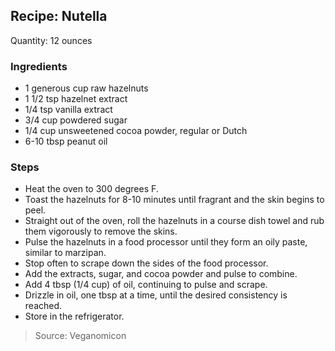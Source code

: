 ## Recipe: Nutella
Quantity: 12 ounces  

### Ingredients
 - 1 generous cup raw hazelnuts
 - 1 1/2 tsp hazelnet extract
 - 1/4 tsp vanilla extract
 - 3/4 cup powdered sugar
 - 1/4 cup unsweetened cocoa powder, regular or Dutch
 - 6-10 tbsp peanut oil

### Steps
 - Heat the oven to 300 degrees F.
 - Toast the hazelnuts for 8-10 minutes until fragrant and the skin begins to peel.
 - Straight out of the oven, roll the hazelnuts in a course dish towel and rub them vigorously to remove the skins.
 - Pulse the hazelnuts in a food processor until they form an oily paste, similar to marzipan.
 - Stop often to scrape down the sides of the food processor.
 - Add the extracts, sugar, and cocoa powder and pulse to combine.
 - Add 4 tbsp (1/4 cup) of oil, continuing to pulse and scrape.
 - Drizzle in oil, one tbsp at a time, until the desired consistency is reached.
 - Store in the refrigerator.

> Source: Veganomicon

